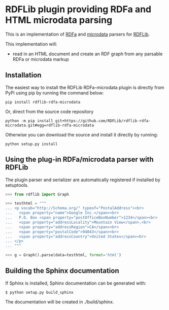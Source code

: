 # RDFLib plugin providing RDFa and HTML microdata parsing

This is an implementation of [RDFa](http://www.w3.org/TR/RDFa/)
and [microdata]() parsers for [RDFLib](https://github.com/RDFLib/rdflib).

This implementation will:

- read in an HTML document and create an RDF graph from any parsable RDFa or microdata markup


## Installation

The easiest way to install the RDFLib RDFa-microdata plugin is directly from PyPi using pip by running the command below:

```shell
pip install rdflib-rdfa-microdata
```

Or, direct from the source code repository


```shell
python -m pip install git+https://github.com/RDFLib/rdflib-rdfa-microdata.git#egg=rdflib-rdfa-microdata
```


Otherwise you can download the source and install it directly by running:

```shell
python setup.py install
```


## Using the plug-in RDFa/microdata parser with RDFLib

The plugin parser and serializer are automatically registered if installed by
setuptools.

```python
>>> from rdflib import Graph

>>> testhtml = """
... <p vocab="http://Schema.org/" typeof="PostalAddress"><br>
...   <span property="name">Google Inc.</span><br>
...   P.O. Box <span property="postOfficeBoxNumber">1234</span><br>
...   <span property="addressLocality">Mountain View</span>,<br>
...   <span property="addressRegion">CA</span><br>
...   <span property="postalCode">94043</span><br>
...   <span property="addressCountry">United States</span><br>
... </p>
... """

>>> g = Graph().parse(data=testhtml, format='html')

```

<!-- CUT HERE -->
<!-- Text after this comment won't appear on PyPI -->

## Building the Sphinx documentation

If Sphinx is installed, Sphinx documentation can be generated with:

```shell
$ python setup.py build_sphinx
```

The documentation will be created in ./build/sphinx.


